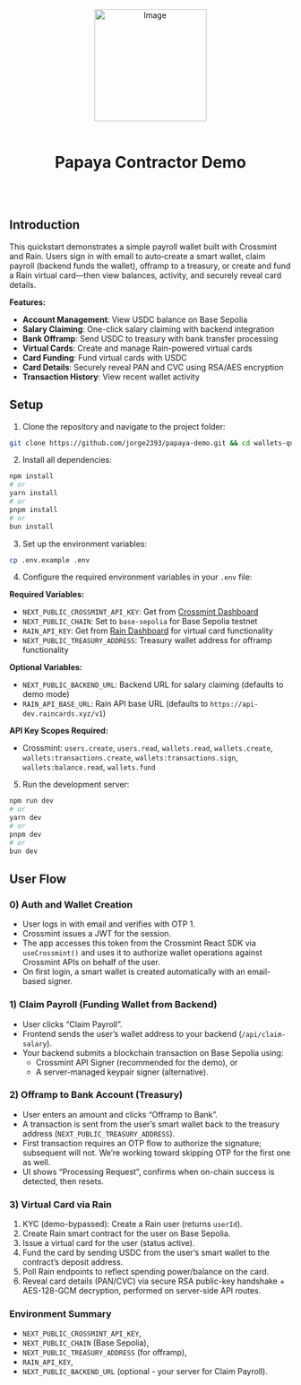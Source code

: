

<div align="center">
<img width="200" alt="Image" src="https://github.com/user-attachments/assets/8b617791-cd37-4a5a-8695-a7c9018b7c70" />
<br>
<br>
<h1>Papaya Contractor Demo</h1>

<br>
<br>
</div>

## Introduction
This quickstart demonstrates a simple payroll wallet built with Crossmint and Rain. Users sign in with email to auto‑create a smart wallet, claim payroll (backend funds the wallet), offramp to a treasury, or create and fund a Rain virtual card—then view balances, activity, and securely reveal card details.

**Features:**
- **Account Management**: View USDC balance on Base Sepolia
- **Salary Claiming**: One-click salary claiming with backend integration
- **Bank Offramp**: Send USDC to treasury with bank transfer processing
- **Virtual Cards**: Create and manage Rain-powered virtual cards
- **Card Funding**: Fund virtual cards with USDC
- **Card Details**: Securely reveal PAN and CVC using RSA/AES encryption
- **Transaction History**: View recent wallet activity


## Setup
1. Clone the repository and navigate to the project folder:
```bash
git clone https://github.com/jorge2393/papaya-demo.git && cd wallets-quickstart
```

2. Install all dependencies:
```bash
npm install
# or
yarn install
# or
pnpm install
# or
bun install
```

3. Set up the environment variables:
```bash
cp .env.example .env
```

4. Configure the required environment variables in your `.env` file:

**Required Variables:**
- `NEXT_PUBLIC_CROSSMINT_API_KEY`: Get from [Crossmint Dashboard](https://docs.crossmint.com/introduction/platform/api-keys/client-side)
- `NEXT_PUBLIC_CHAIN`: Set to `base-sepolia` for Base Sepolia testnet
- `RAIN_API_KEY`: Get from [Rain Dashboard](https://rain.xyz) for virtual card functionality
- `NEXT_PUBLIC_TREASURY_ADDRESS`: Treasury wallet address for offramp functionality

**Optional Variables:**
- `NEXT_PUBLIC_BACKEND_URL`: Backend URL for salary claiming (defaults to demo mode)
- `RAIN_API_BASE_URL`: Rain API base URL (defaults to `https://api-dev.raincards.xyz/v1`)

**API Key Scopes Required:**
- Crossmint: `users.create`, `users.read`, `wallets.read`, `wallets.create`, `wallets:transactions.create`, `wallets:transactions.sign`, `wallets:balance.read`, `wallets.fund`

5. Run the development server:
```bash
npm run dev
# or
yarn dev
# or
pnpm dev
# or
bun dev
```


## User Flow


### 0) Auth and Wallet Creation
- User logs in with email and verifies with OTP 1.
- Crossmint issues a JWT for the session.
- The app accesses this token from the Crossmint React SDK via `useCrossmint()` and uses it to authorize wallet operations against Crossmint APIs on behalf of the user.
- On first login, a smart wallet is created automatically with an email-based signer.


### 1) Claim Payroll (Funding Wallet from Backend)
- User clicks “Claim Payroll”.
- Frontend sends the user’s wallet address to your backend (`/api/claim-salary`).
- Your backend submits a blockchain transaction on Base Sepolia using:
  - Crossmint API Signer (recommended for the demo), or
  - A server-managed keypair signer (alternative).

### 2) Offramp to Bank Account (Treasury)
- User enters an amount and clicks “Offramp to Bank”.
- A transaction is sent from the user’s smart wallet back to the treasury address (`NEXT_PUBLIC_TREASURY_ADDRESS`).
- First transaction requires an OTP flow to authorize the signature; subsequent will not. We’re working toward skipping OTP for the first one as well.
- UI shows “Processing Request”, confirms when on-chain success is detected, then resets.

### 3) Virtual Card via Rain
1. KYC (demo-bypassed): Create a Rain user (returns `userId`).
2. Create Rain smart contract for the user on Base Sepolia.
3. Issue a virtual card for the user (status active).
4. Fund the card by sending USDC from the user’s smart wallet to the contract’s deposit address.
5. Poll Rain endpoints to reflect spending power/balance on the card.
6. Reveal card details (PAN/CVC) via secure RSA public-key handshake + AES-128-GCM decryption, performed on server-side API routes.



### Environment Summary
- `NEXT_PUBLIC_CROSSMINT_API_KEY`,
- `NEXT_PUBLIC_CHAIN` (Base Sepolia),
- `NEXT_PUBLIC_TREASURY_ADDRESS` (for offramp),
- `RAIN_API_KEY`,
- `NEXT_PUBLIC_BACKEND_URL` (optional - your server for Claim Payroll).

